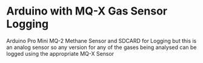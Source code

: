 # Arduino with MQ-X Gas Sensor Logging
Arduino Pro Mini MQ-2 Methane Sensor and SDCARD for Logging but this is an analog sensor so any version for any of the gases being analysed can be logged using the appropriate MQ-X Sensor
